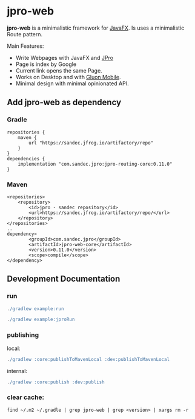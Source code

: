 # jpro-web

**jpro-web** is a minimalistic framework for [JavaFX](https://openjfx.io/).
Is uses a minimalistic Route pattern.

Main Features:
 * Write Webpages with JavaFX and [JPro](https://www.jpro.one/)
 * Page is index by Google
 * Current link opens the same Page.
 * Works on Desktop and with [Gluon Mobile](https://gluonhq.com/products/mobile/). 
 * Minimal design with minimal opinionated API.

## Add jpro-web as dependency
### Gradle
```
repositories {
    maven {
        url "https://sandec.jfrog.io/artifactory/repo"
    }
}
dependencies {
    implementation "com.sandec.jpro:jpro-routing-core:0.11.0"
}
```
### Maven
```
<repositories>
    <repository>
        <id>jpro - sandec repository</id>
        <url>https://sandec.jfrog.io/artifactory/repo/</url>
    </repository>
</repositories>
..
dependency>
        <groupId>com.sandec.jpro</groupId>
        <artifactId>jpro-web-core</artifactId>
        <version>0.11.0</version>
        <scope>compile</scope>
</dependency>
```




## Development Documentation

### run
```gradle
./gradlew example:run
```

```gradle
./gradlew example:jproRun
```

### publishing
local:
```gradle
./gradlew :core:publishToMavenLocal :dev:publishToMavenLocal
```

internal:
```gradle
./gradlew :core:publish :dev:publish
```

### clear cache:
```
find ~/.m2 ~/.gradle | grep jpro-web | grep <version> | xargs rm -r
```